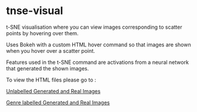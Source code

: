 # tnse-visual
t-SNE visualisation where you can view images corresponding to scatter points by hovering over them.

Uses Bokeh with a custom HTML hover command so that images are shown when you hover over a scatter point.

Features used in the t-SNE command are activations from a neural network that generated the shown images.

To view the HTML files please go to : 

[Unlabelled Generated and Real Images](https://cdn.rawgit.com/alexhepburn/tnse-visual/6774fcd0/tsneBokeh.html)

[Genre labelled Generated and Real Images](https://cdn.rawgit.com/alexhepburn/tnse-visual/4745b7aa/tsnebokehGenres.html)
